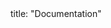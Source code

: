 <frontmatter>
title: "Documentation"
</frontmatter>

<include src="container-inPage-asFlat.md" boilerplate />